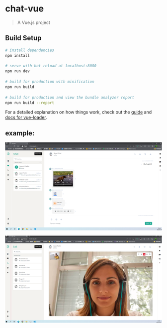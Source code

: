 # chat-vue

> A Vue.js project

## Build Setup

``` bash
# install dependencies
npm install

# serve with hot reload at localhost:8080
npm run dev

# build for production with minification
npm run build

# build for production and view the bundle analyzer report
npm run build --report
```

For a detailed explanation on how things work, check out the [guide](http://vuejs-templates.github.io/webpack/) and [docs for vue-loader](http://vuejs.github.io/vue-loader).

## example:
![输入图片说明](static/%E5%B1%8F%E5%B9%95%E6%88%AA%E5%9B%BE%202022-05-15%20234437.png)

![输入图片说明](static/%E5%B1%8F%E5%B9%95%E6%88%AA%E5%9B%BE%202022-05-15%20234609.png)
